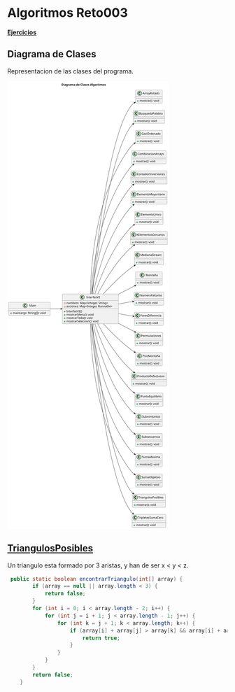 # Algoritmos Reto003

[__Ejercicios__](https://github.com/mmasias/24-25-EDA2/blob/1b0c9c0182dc8e1a65db42b5f5915dd23eaa9803/ejercicios/003-algoritmos.md)

## Diagrama de Clases

Representacion de las clases del programa.

![Diagrama de Clases](/entregas/castilloCayetano/Images/DdC-Algoritmos.svg)


## [TriangulosPosibles](/entregas/castilloCayetano/src/TriangulosPosibles.java)

Un triangulo esta formado por 3 aristas, y han de ser x < y < z.

```java
 public static boolean encontrarTriangulo(int[] array) {
        if (array == null || array.length < 3) {
            return false;
        }
        for (int i = 0; i < array.length - 2; i++) {
            for (int j = i + 1; j < array.length - 1; j++) {
                for (int k = j + 1; k < array.length; k++) {
                    if (array[i] + array[j] > array[k] && array[i] + array[k] > array[j] && array[j] + array[k] > array[i]) {
                        return true;
                    }
                }
            }
        }
        return false;
    }
```

